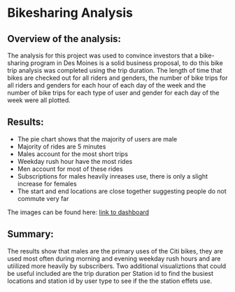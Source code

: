 # Bikesharing Analysis

## Overview of the analysis:
The analysis for this project was used to convince investors that a bike-sharing program in Des Moines is a solid business proposal, to do this bike trip analysis was completed using the trip duration. The length of time that bikes are checked out for all riders and genders, the number of bike trips for all riders and genders for each hour of each day of the week and the number of bike trips for each type of user and gender for each day of the week were all plotted.

## Results: 
- The pie chart shows that the majority of users are male
-  Majority of rides are 5 minutes
-  Males account for the most short trips
-  Weekday rush hour have the most rides
-  Men account for most of these rides
-  Subscriptions for males heavily inreases use, there is only a slight increase for females
-  The start and end locations are close together suggesting people do not commute very far

The images can be found here:
[link to dashboard](https://public.tableau.com/profile/eileen7390#!/vizhome/Bikesharing_Challenge_16181909334830/ChallengeStoryboard?publish=yes)

## Summary: 
The results show that males are the primary uses of the Citi bikes, they are used most often during morning and evening weekday rush hours and are utiilized more heavily by subscribers. Two additional visualiztions that could be useful included are the trip duration per Station id to find the busiest locations and station id by user type to see if the the station effets use. 
